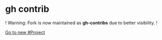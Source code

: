 # gh contrib

! Warning: Fork is now maintained as **gh-contribs** due to better visibility. !

[Go to new #Project](https://www.github.com/MintArchit/gh-contribs)
